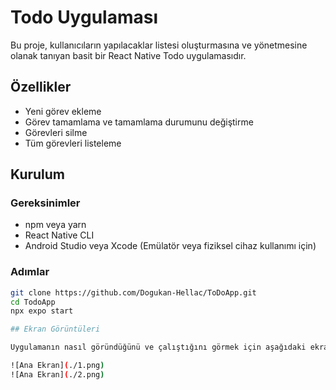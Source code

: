 # Todo Uygulaması

Bu proje, kullanıcıların yapılacaklar listesi oluşturmasına ve yönetmesine olanak tanıyan basit bir React Native Todo uygulamasıdır.

## Özellikler

- Yeni görev ekleme
- Görev tamamlama ve tamamlama durumunu değiştirme
- Görevleri silme
- Tüm görevleri listeleme

## Kurulum

### Gereksinimler

- npm veya yarn
- React Native CLI
- Android Studio veya Xcode (Emülatör veya fiziksel cihaz kullanımı için)

### Adımlar

   ```bash
   git clone https://github.com/Dogukan-Hellac/ToDoApp.git
   cd TodoApp
   npx expo start

## Ekran Görüntüleri

Uygulamanın nasıl göründüğünü ve çalıştığını görmek için aşağıdaki ekran görüntülerine göz atabilirsiniz:

![Ana Ekran](./1.png)
![Ana Ekran](./2.png)
